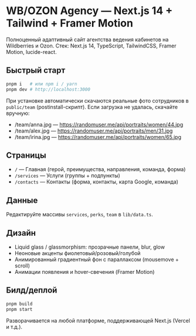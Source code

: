 # WB/OZON Agency — Next.js 14 + Tailwind + Framer Motion

Полноценный адаптивный сайт агентства ведения кабинетов на Wildberries и Ozon.
Стек: Next.js 14, TypeScript, TailwindCSS, Framer Motion, lucide-react.

## Быстрый старт
```bash
pnpm i   # или npm i / yarn
pnpm dev # http://localhost:3000
```

При установке автоматически скачаются реальные фото сотрудников в `public/team` (postinstall-скрипт).
Если загрузка не удалась, скачайте вручную:
- /team/anna.jpg — https://randomuser.me/api/portraits/women/44.jpg
- /team/alex.jpg — https://randomuser.me/api/portraits/men/31.jpg
- /team/irina.jpg — https://randomuser.me/api/portraits/women/65.jpg

## Страницы
- `/` — Главная (герой, преимущества, направления, команда, форма)
- `/services` — Услуги (группы + подпункты)
- `/contacts` — Контакты (форма, контакты, карта Google, команда)

## Данные
Редактируйте массивы `services`, `perks`, `team` в `lib/data.ts`.

## Дизайн
- Liquid glass / glassmorphism: прозрачные панели, blur, glow
- Неоновые акценты фиолетовый/розовый/голубой
- Анимированный градиентный фон с параллаксом (mousemove + scroll)
- Анимации появления и hover-свечения (Framer Motion)

## Билд/деплой
```bash
pnpm build
pnpm start
```
Разворачивается на любой платформе, поддерживающей Next.js (Vercel и т.д.).
